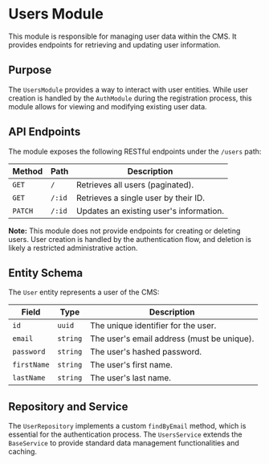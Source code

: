 # Users Module

This module is responsible for managing user data within the CMS. It provides endpoints for retrieving and updating user information.

## Purpose

The `UsersModule` provides a way to interact with user entities. While user creation is handled by the `AuthModule` during the registration process, this module allows for viewing and modifying existing user data.

## API Endpoints

The module exposes the following RESTful endpoints under the `/users` path:

| Method | Path   | Description                |
| ------ | ------ | -------------------------- |
| `GET`  | `/`    | Retrieves all users (paginated). |
| `GET`  | `/:id` | Retrieves a single user by their ID. |
| `PATCH`| `/:id` | Updates an existing user's information. |

**Note:** This module does not provide endpoints for creating or deleting users. User creation is handled by the authentication flow, and deletion is likely a restricted administrative action.

## Entity Schema

The `User` entity represents a user of the CMS:

| Field       | Type     | Description                                      |
| ----------- | -------- | ------------------------------------------------ |
| `id`        | `uuid`   | The unique identifier for the user.              |
| `email`     | `string` | The user's email address (must be unique).       |
| `password`  | `string` | The user's hashed password.                      |
| `firstName` | `string` | The user's first name.                           |
| `lastName`  | `string` | The user's last name.                            |

## Repository and Service

The `UserRepository` implements a custom `findByEmail` method, which is essential for the authentication process. The `UsersService` extends the `BaseService` to provide standard data management functionalities and caching.